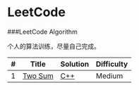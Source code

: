 LeetCode
========

###LeetCode Algorithm

个人的算法训练，尽量自己完成。

| # | Title | Solution | Difficulty |
|---| ----- | -------- | ---------- |
|1|[Two Sum](https://oj.leetcode.com/problems/two-sum/)| [C++](./algorithms/twoSum/twoSum.cpp)|Medium|
